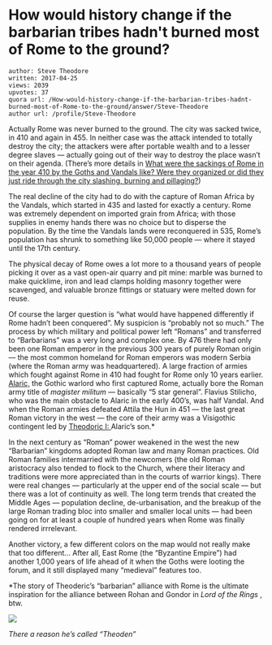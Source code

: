 # How would history change if the barbarian tribes hadn't burned most of Rome to the ground?

	author: Steve Theodore
	written: 2017-04-25
	views: 2039
	upvotes: 37
	quora url: /How-would-history-change-if-the-barbarian-tribes-hadnt-burned-most-of-Rome-to-the-ground/answer/Steve-Theodore
	author url: /profile/Steve-Theodore


Actually Rome was never burned to the ground. The city was sacked twice, in 410 and again in 455. In neither case was the attack intended to totally destroy the city; the attackers were after portable wealth and to a lesser degree slaves — actually going out of their way to destroy the place wasn’t on their agenda. (There’s more details in [What were the sackings of Rome in the year 410 by the Goths and Vandals like? Were they organized or did they just ride through the city slashing, burning and pillaging?](https://www.quora.com/What-were-the-sackings-of-Rome-in-the-year-410-by-the-Goths-and-Vandals-like-Were-they-organized-or-did-they-just-ride-through-the-city-slashing-burning-and-pillaging))

The real decline of the city had to do with the capture of Roman Africa by the Vandals, which started in 435 and lasted for exactly a century. Rome was extremely dependent on imported grain from Africa; with those supplies in enemy hands there was no choice but to disperse the population. By the time the Vandals lands were reconquered in 535, Rome’s population has shrunk to something like 50,000 people — where it stayed until the 17th century.

The physical decay of Rome owes a lot more to a thousand years of people picking it over as a vast open-air quarry and pit mine: marble was burned to make quicklime, iron and lead clamps holding masonry together were scavenged, and valuable bronze fittings or statuary were melted down for reuse.

Of course the larger question is “what would have happened differently if Rome hadn’t been conquered”. My suspicion is “probably not so much.” The process by which military and political power left “Romans” and transferred to “Barbarians” was a very long and complex one. By 476 there had only been one Roman emperor in the previous 300 years of purely Roman origin — the most common homeland for Roman emperors was modern Serbia (where the Roman army was headquartered). A large fraction of armies which fought against Rome in 410 had fought for Rome only 10 years earlier. [Alaric,](https://en.wikipedia.org/wiki/Alaric_I) the Gothic warlord who first captured Rome, actually bore the Roman army title of _magister militum_  — basically “5 star general”. Flavius Stilicho, who was the main obstacle to Alaric in the early 400’s, was half Vandal. And when the Roman armies defeated Attila the Hun in 451 — the last great Roman victory in the west — the core of their army was a Visigothic contingent led by [Theodoric I: ](https://en.wikipedia.org/wiki/Theodoric_I)Alaric’s son.*

In the next century as “Roman” power weakened in the west the new “Barbarian” kingdoms adopted Roman law and many Roman practices. Old Roman families intermarried with the newcomers (the old Roman aristocracy also tended to flock to the Church, where their literacy and traditions were more appreciated than in the courts of warrior kings). There were real changes — particularly at the upper end of the social scale — but there was a lot of continuity as well. The long term trends that created the Middle Ages — population decline, de-urbanisation, and the breakup of the large Roman trading bloc into smaller and smaller local units — had been going on for at least a couple of hundred years when Rome was finally rendered irrrelevant.

Another victory, a few different colors on the map would not really make that too different… After all, East Rome (the “Byzantine Empire”) had another 1,000 years of life ahead of it when the Goths were looting the forum, and it still displayed many “medieval” features too.



*The story of Theoderic’s “barbarian” alliance with Rome is the ultimate inspiration for the alliance between Rohan and Gondor in _Lord of the Rings_ , btw.

![](https://qph.fs.quoracdn.net/main-qimg-d7a300293250adbc8a86ebc4cbdff32b)

_There a reason he’s called “Theoden”_ 

